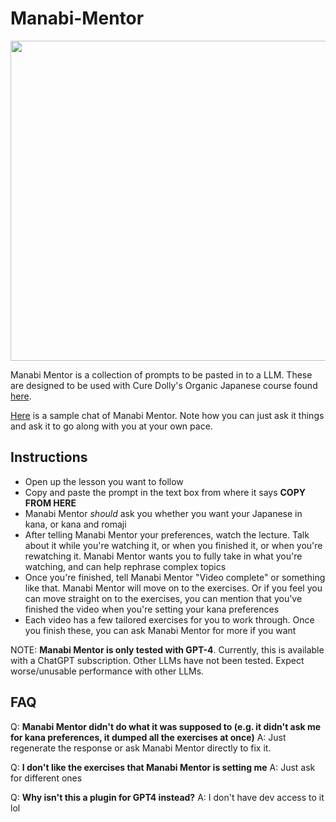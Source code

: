 # Manabi-Mentor
<img src="https://github.com/c0m/Manabi-Mentor/assets/61923663/909c5e61-580c-456d-862d-3596632dd1e1" height="512"> 

Manabi Mentor is a collection of prompts to be pasted in to a LLM. These are designed to be used with Cure Dolly's Organic Japanese course found [here](https://www.youtube.com/watch?v=pSvH9vH60Ig&list=PLg9uYxuZf8x_A-vcqqyOFZu06WlhnypWj). 

[Here](https://chat.openai.com/share/7d8f8465-4e88-4ff6-9714-97335e0bfc8e) is a sample chat of Manabi Mentor. Note how you can just ask it things and ask it to go along with you at your own pace. 

## Instructions
 - Open up the lesson you want to follow
 - Copy and paste the prompt in the text box from where it says **COPY FROM HERE**
 - Manabi Mentor *should* ask you whether you want your Japanese in kana, or kana and romaji
 - After telling Manabi Mentor your preferences, watch the lecture. Talk about it while you're watching it, or when you finished it, or when you're rewatching it. Manabi Mentor wants you to fully take in what you're watching, and can help rephrase complex topics
 - Once you're finished, tell Manabi Mentor "Video complete" or something like that. Manabi Mentor will move on to the exercises. Or if you feel you can move straight on to the exercises, you can mention that you've finished the video when you're setting your kana preferences
 - Each video has a few tailored exercises for you to work through. Once you finish these, you can ask Manabi Mentor for more if you want

NOTE: **Manabi Mentor is only tested with GPT-4**. Currently, this is available with a ChatGPT subscription. Other LLMs have not been tested. Expect worse/unusable performance with other LLMs. 

## FAQ
Q: **Manabi Mentor didn't do what it was supposed to (e.g. it didn't ask me for kana preferences, it dumped all the exercises at once)**
A: Just regenerate the response or ask Manabi Mentor directly to fix it. 

Q: **I don't like the exercises that Manabi Mentor is setting me**
A: Just ask for different ones

Q: **Why isn't this a plugin for GPT4 instead?**
A: I don't have dev access to it lol
